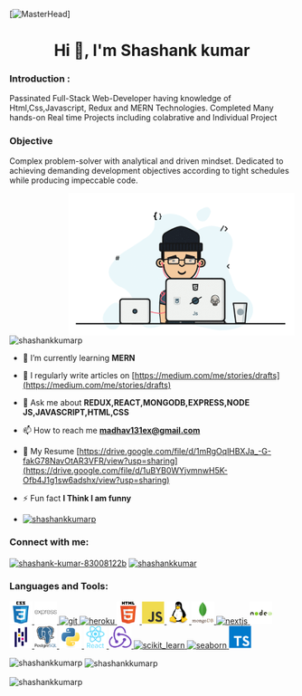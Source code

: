 [![MasterHead](https://miro.medium.com/max/1838/0*FGD6BUzzZs1VJLuY.gif)]
<h1 align="center">Hi 👋, I'm Shashank kumar</h1>

<h3>Introduction : </h3>
<p align="left">Passinated Full-Stack Web-Developer having knowledge of Html,Css,Javascript, Redux and MERN Technologies. Completed Many hands-on Real time Projects including colabrative and Individual Project</p>
<h3>Objective</h3>
<p align="left">Complex problem-solver with analytical and driven mindset.
Dedicated to achieving demanding development objectives
according to tight schedules while producing impeccable code.</p>
<img align='right' alt='coding' width='400' src="https://raw.githubusercontent.com/kvssankar/kvssankar/main/programmer.gif" />

<p align="left"> <img src="https://komarev.com/ghpvc/?username=shashankkumarp&label=Profile%20views&color=0e75b6&style=flat" alt="shashankkumarp" /> </p>



- 🌱 I’m currently learning **MERN**

- 📝 I regularly write articles on [https://medium.com/me/stories/drafts](https://medium.com/me/stories/drafts)

- 💬 Ask me about **REDUX,REACT,MONGODB,EXPRESS,NODE JS,JAVASCRIPT,HTML,CSS**

- 📫 How to reach me **madhav131ex@gmail.com**

- 📄 My Resume [https://drive.google.com/file/d/1mRgOqlHBXJa_-G-fakG78NavOtAR3VFR/view?usp=sharing](https://drive.google.com/file/d/1uBYB0WYjvmnwH5K-Ofb4J1g1sw6adshx/view?usp=sharing)

- ⚡ Fun fact **I Think I am funny**
- <p align="left"> <a href="https://github.com/ryo-ma/github-profile-trophy"><img src="https://github-profile-trophy.vercel.app/?username=shashankkumarp" alt="shashankkumarp" /></a> </p>

<h3 align="left">Connect with me:</h3>
<p align="left">
<a href="https://linkedin.com/in/shashank-kumar-83008122b" target="blank"><img align="center" src="https://raw.githubusercontent.com/rahuldkjain/github-profile-readme-generator/master/src/images/icons/Social/linked-in-alt.svg" alt="shashank-kumar-83008122b" height="30" width="40" /></a>
<a href="https://codesandbox.com/shashankkumar" target="blank"><img align="center" src="https://raw.githubusercontent.com/rahuldkjain/github-profile-readme-generator/master/src/images/icons/Social/codesandbox.svg" alt="shashankkumar" height="30" width="40" /></a>
</p>

<h3 align="left">Languages and Tools:</h3>
<p align="left"> <a href="https://www.w3schools.com/css/" target="_blank" rel="noreferrer"> <img src="https://raw.githubusercontent.com/devicons/devicon/master/icons/css3/css3-original-wordmark.svg" alt="css3" width="40" height="40"/> </a> <a href="https://expressjs.com" target="_blank" rel="noreferrer"> <img src="https://raw.githubusercontent.com/devicons/devicon/master/icons/express/express-original-wordmark.svg" alt="express" width="40" height="40"/> </a> <a href="https://git-scm.com/" target="_blank" rel="noreferrer"> <img src="https://www.vectorlogo.zone/logos/git-scm/git-scm-icon.svg" alt="git" width="40" height="40"/> </a> <a href="https://heroku.com" target="_blank" rel="noreferrer"> <img src="https://www.vectorlogo.zone/logos/heroku/heroku-icon.svg" alt="heroku" width="40" height="40"/> </a> <a href="https://www.w3.org/html/" target="_blank" rel="noreferrer"> <img src="https://raw.githubusercontent.com/devicons/devicon/master/icons/html5/html5-original-wordmark.svg" alt="html5" width="40" height="40"/> </a> <a href="https://developer.mozilla.org/en-US/docs/Web/JavaScript" target="_blank" rel="noreferrer"> <img src="https://raw.githubusercontent.com/devicons/devicon/master/icons/javascript/javascript-original.svg" alt="javascript" width="40" height="40"/> </a> <a href="https://www.linux.org/" target="_blank" rel="noreferrer"> <img src="https://raw.githubusercontent.com/devicons/devicon/master/icons/linux/linux-original.svg" alt="linux" width="40" height="40"/> </a> <a href="https://www.mongodb.com/" target="_blank" rel="noreferrer"> <img src="https://raw.githubusercontent.com/devicons/devicon/master/icons/mongodb/mongodb-original-wordmark.svg" alt="mongodb" width="40" height="40"/> </a> <a href="https://nextjs.org/" target="_blank" rel="noreferrer"> <img src="https://cdn.worldvectorlogo.com/logos/nextjs-2.svg" alt="nextjs" width="40" height="40"/> </a> <a href="https://nodejs.org" target="_blank" rel="noreferrer"> <img src="https://raw.githubusercontent.com/devicons/devicon/master/icons/nodejs/nodejs-original-wordmark.svg" alt="nodejs" width="40" height="40"/> </a> <a href="https://pandas.pydata.org/" target="_blank" rel="noreferrer"> <img src="https://raw.githubusercontent.com/devicons/devicon/2ae2a900d2f041da66e950e4d48052658d850630/icons/pandas/pandas-original.svg" alt="pandas" width="40" height="40"/> </a> <a href="https://www.postgresql.org" target="_blank" rel="noreferrer"> <img src="https://raw.githubusercontent.com/devicons/devicon/master/icons/postgresql/postgresql-original-wordmark.svg" alt="postgresql" width="40" height="40"/> </a> <a href="https://www.python.org" target="_blank" rel="noreferrer"> <img src="https://raw.githubusercontent.com/devicons/devicon/master/icons/python/python-original.svg" alt="python" width="40" height="40"/> </a> <a href="https://reactjs.org/" target="_blank" rel="noreferrer"> <img src="https://raw.githubusercontent.com/devicons/devicon/master/icons/react/react-original-wordmark.svg" alt="react" width="40" height="40"/> </a> <a href="https://redux.js.org" target="_blank" rel="noreferrer"> <img src="https://raw.githubusercontent.com/devicons/devicon/master/icons/redux/redux-original.svg" alt="redux" width="40" height="40"/> </a> <a href="https://scikit-learn.org/" target="_blank" rel="noreferrer"> <img src="https://upload.wikimedia.org/wikipedia/commons/0/05/Scikit_learn_logo_small.svg" alt="scikit_learn" width="40" height="40"/> </a> <a href="https://seaborn.pydata.org/" target="_blank" rel="noreferrer"> <img src="https://seaborn.pydata.org/_images/logo-mark-lightbg.svg" alt="seaborn" width="40" height="40"/> </a> <a href="https://www.typescriptlang.org/" target="_blank" rel="noreferrer"> <img src="https://raw.githubusercontent.com/devicons/devicon/master/icons/typescript/typescript-original.svg" alt="typescript" width="40" height="40"/> </a> </p>

<p><img align="left" src="https://github-readme-stats.vercel.app/api/top-langs?username=shashankkumarp&show_icons=true&locale=en&layout=compact" alt="shashankkumarp" /></p>

<p>&nbsp;<img align="center" src="https://github-readme-stats.vercel.app/api?username=shashankkumarp&show_icons=true&locale=en" alt="shashankkumarp" /></p>

<p><img align="center" src="https://github-readme-streak-stats.herokuapp.com/?user=shashankkumarp&" alt="shashankkumarp" /></p>
